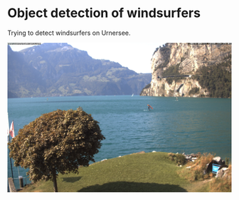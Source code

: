 # Object detection of windsurfers
Trying to detect windsurfers on Urnersee.

![alt text](https://github.com/nanokebab/object_detection_of_windsurfers/blob/main/src/webcam_bucht_1.jpeg?raw=true)
